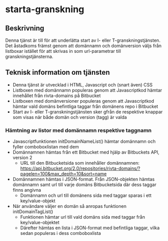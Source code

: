 # starta-granskning

## Beskrivning
Denna tjänst är till för att underlätta start av I- eller T-granskningstjänsten. 
Det åstadkoms främst genom att domännamn och domänversion väljs från listboxar istället för att skrivas in som url-parametrar till granskningstjänsterna.

## Teknisk information om tjänsten
- Denna tjänst är utvecklad i HTML, Javascript och (snart även) CSS
- Listboxen med domännamn populeras genom att Javascriptkod hämtar innehållet från rivta-domains på Bitbucket
- Listboxen med domänversioner populeras genom att Javascriptkod hämtar vald domäns befintliga taggar från domänens repo i Bitbucket
- Start av I- eller T-granskningstjänsten sker gfrån de respektive knappar som visas när både domän och version (tagg) är valda

### Hämtning av listor med domännamn respektive taggnamn
- Javascriptfunktionen initDomainNameList() hämtar domännamn och fyller comboboxlistan med dem
- Domännamnen hämtas från ett Bitbucket med hjälp av Bitbuckets API, version 2
  - URL till den Bitbucketsida som innehåller domännamnen: https://api.bitbucket.org/2.0/repositories/rivta-domains/?pagelen=100&max_depth=10&sort=name
- Domännamnen hämtas i JSON-format. Från JSON-objekten hämtas domännamn samt url till varje domäns Bitbucketsida där dess taggar finns angivna
  - Domännamn och url till domänens sida med taggar sparas i ett key/value-objekt
- När användare väljer en domän så anropas funktionen initDomainTagList()
  - Funktionen hämtar url till vald domäns sida med taggar från key/value-objektet
  - Därefter hämtas en lista i JSON-format med befintliga taggar, vilka sedan populeras i dess comboboxlista